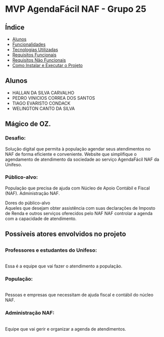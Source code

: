 # MVP AgendaFácil NAF - Grupo 25

## Índice
- [Alunos](#alunos)
- [Funcionalidades](#funcionalidades)
- [Tecnologias Utilizadas](#tecnologias-utilizadas)
- [Requisitos Funcionais](#requisitos-funcionais)
- [Requisitos Não Funcionais](#requisitos-não-funcionais)
- [Como Instalar e Executar o Projeto](#como-instalar-e-executar-o-projeto)

## Alunos
- HALLAN DA SILVA CARVALHO
- PEDRO VINICIOS CORREA DOS SANTOS
- TIAGO EVARISTO CONDACK	
- WELINGTON CANTO DA SILVA


<h2>
  Mágico de OZ.
</h2>
<h3>
Desafio:
</h3>
Solução digital que permita à população agendar seus atendimentos no NAF de forma eficiente e conveniente.
Website que simplifique o agendamento de atendimento da sociedade ao serviço AgendaFácil NAF da Unifeso.

<h3>Público-alvo:
</h3>
População que precisa de ajuda com  Núcleo de Apoio Contábil e Fiscal (NAF).
Administração NAF.
	
Dores do público-alvo<br>
Aqueles que desejam obter assistência com suas declarações de Imposto de Renda e outros serviços oferecidos pelo NAF
NAF controlar a agenda com a capacidade de atendimento.

<h2>Possíveis atores envolvidos no projeto
<h2>

<h3>Professores e estudantes do Unifeso:
</h3><br>
Essa é a equipe que vai fazer o atendimento a população.

<h3>População:
</h3><br>
Pessoas e empresas que necessitam de ajuda fiscal e contábil do núcleo NAF.

<h3>Administração NAF:
</h3><br>
Equipe que vai gerir e organizar a agenda de atendimentos.
